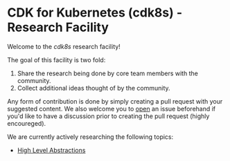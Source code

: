 # CDK for Kubernetes (cdk8s) - Research Facility

Welcome to the *cdk8s* research facility!

The goal of this facility is two fold:

1. Share the research being done by core team members with the community.
2. Collect additional ideas thought of by the community.

Any form of contribution is done by simply creating a pull request with your suggested content.
We also welcome you to [open](https://github.com/cdk8s-team/cdk8s/issues/new?assignees=&labels=enhancement&template=feature-request---suggestion.md&title=%5BSuggestion%5D+new+suggestion)
an issue beforehand if you'd like to have a discussion prior to creating the pull request (highly encoureged).

We are currently actively researching the following topics:

- [High Level Abstractions](./high-level-abstractions)
